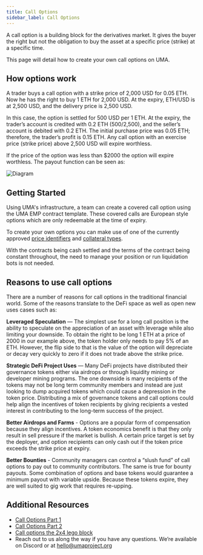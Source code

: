 ```yaml
---
title: Call Options
sidebar_label: Call Options
---
```

A call option is a building block for the derivatives market. It gives the buyer the right but not the obligation to buy the asset at a specific price (strike) at a specific time. 

This page will detail how to create your own call options on UMA.

## How options work

A trader buys a call option with a strike price of 2,000 USD for 0.05 ETH. Now he has the right to buy 1 ETH for 2,000 USD. At the expiry, ETH/USD is at 2,500 USD, and the delivery price is 2,500 USD.

In this case, the option is settled for 500 USD per 1 ETH. At the expiry, the trader’s account is credited with 0.2 ETH (500/2,500), and the seller’s account is debited with 0.2 ETH. The initial purchase price was 0.05 ETH; therefore, the trader’s profit is 0.15 ETH.
Any call option with an exercise price (strike price) above 2,500 USD will expire worthless.

If the price of the option was less than $2000 the option will expire worthless. The payout function can be seen as:

![Diagram](/img/option_payout.png)


## Getting Started

Using UMA's infrastructure, a team can create a covered call option using the UMA EMP contract template. These covered calls are European style options which are only redeemable at the time of expiry. 

To create your own options you can make use of one of the currently approved [price identifiers](/uma-tokenholders/approved-price-identifiers.md) and [collateral types](uma-tokenholders/approved-collateral-currencies.md). 

With the contracts being cash settled and the terms of the contract being constant throughout, the need to manage your position or run liquidation bots is not needed. 

## Reasons to use call options

There are a number of reasons for call options in the traditional financial world. Some of the reasons translate to the DeFi space as well as open new uses cases such as: 

**Leveraged Speculation** — The simplest use for a long call position is the ability to speculate on the appreciation of an asset with leverage while also limiting your downside. To obtain the right to be long 1 ETH at a price of 2000 in our example above, the token holder only needs to pay 5% of an ETH. However, the flip side to that is the value of the option will depreciate or decay very quickly to zero if it does not trade above the strike price.

**Strategic DeFi Project Uses** — Many DeFi projects have distributed their governance tokens either via airdrops or through liquidity mining or developer mining programs. The one downside is many recipients of the tokens may not be long term community members and instead are just looking to dump acquired tokens which could cause a depression in the token price. Distributing a mix of governance tokens and call options could help align the incentives of token recipients by giving recipients a vested interest in contributing to the long-term success of the project.

**Better Airdrops and Farms** - Options are a popular form of compensation because they align incentives. A token economics benefit is that they only result in sell pressure if the market is bullish. A certain price target is set by the deployer, and option recipients can only cash out if the token price exceeds the strike price at expiry.

**Better Bounties** - Community managers can control a “slush fund” of call options to pay out to community contributors. The same is true for bounty payouts. Some combination of options and base tokens would guarantee a minimum payout with variable upside. Because these tokens expire, they are well suited to gig work that requires re-upping.

## Additional Resources 

- [Call Options Part 1](https://medium.com/uma-project/ulabs-building-call-options-on-uma-part-1-efd3188714c5)
- [Call Options Part 2](https://medium.com/uma-project/uma-call-options-now-live-da8dcf080319)
- [Call options the 2x4 lego block](https://medium.com/uma-project/call-options-on-uma-the-2x4-lego-3b63e0d489f3)
- Reach out to us along the way if you have any questions. We’re available on Discord or at hello@umaproject.org
